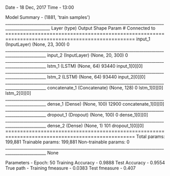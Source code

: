 Date - 18 Dec, 2017
Time - 13:00

Model Summary -
    (1881, 'train samples')
    ____________________________________________________________________________________________________
    Layer (type)                    Output Shape         Param #     Connected to                     
	==================================================================================================
	input_1 (InputLayer)            (None, 23, 300)      0                                            
	__________________________________________________________________________________________________
	input_2 (InputLayer)            (None, 20, 300)      0                                            
	__________________________________________________________________________________________________
	lstm_1 (LSTM)                   (None, 64)           93440       input_1[0][0]                    
	__________________________________________________________________________________________________
	lstm_2 (LSTM)                   (None, 64)           93440       input_2[0][0]                    
	__________________________________________________________________________________________________
	concatenate_1 (Concatenate)     (None, 128)          0           lstm_1[0][0]                     
	                                                                 lstm_2[0][0]                     
	__________________________________________________________________________________________________
	dense_1 (Dense)                 (None, 100)          12900       concatenate_1[0][0]              
	__________________________________________________________________________________________________
	dropout_1 (Dropout)             (None, 100)          0           dense_1[0][0]                    
	__________________________________________________________________________________________________
	dense_2 (Dense)                 (None, 1)            101         dropout_1[0][0]                  
	==================================================================================================
	Total params: 199,881
	Trainable params: 199,881
	Non-trainable params: 0
	__________________________________________________________________________________________________
	None


Parameters -
    Epoch: 50
    Training Accuracy - 0.9888
    Test Accuracy - 0.9554
    True path - 
    Training fmeasure - 0.0383
    Test fmeasure - 0.407
